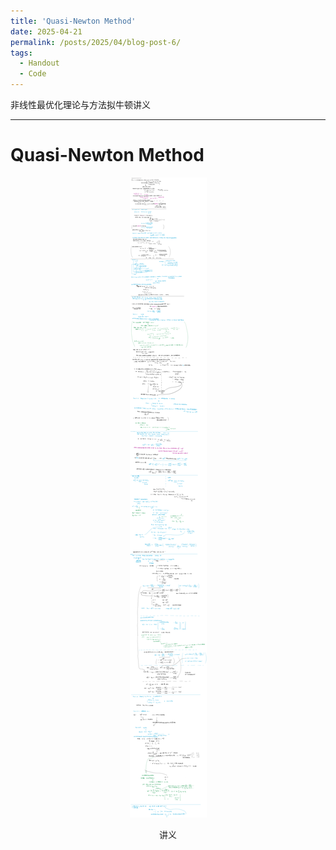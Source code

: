 ```yaml
---
title: 'Quasi-Newton Method'
date: 2025-04-21
permalink: /posts/2025/04/blog-post-6/
tags:
  - Handout
  - Code
---
```


非线性最优化理论与方法拟牛顿讲义






---
# Quasi-Newton Method
<div style="text-align: center;">
  <img src='/images/Quasi-Newton_Method/拟牛顿方法讲义.png'>
  <p>讲义</p>
</div>

